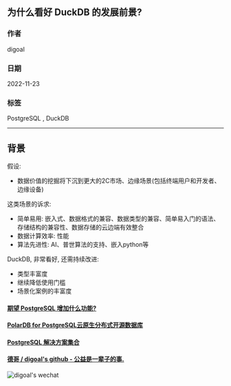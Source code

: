 ## 为什么看好 DuckDB 的发展前景?  
                
### 作者                
digoal                
                
### 日期                
2022-11-23               
                
### 标签                
PostgreSQL , DuckDB   
                
----                
                
## 背景    
  
假设:   
- 数据价值的挖掘将下沉到更大的2C市场、边缘场景(包括终端用户和开发者、边缘设备)  
  
这类场景的诉求:   
- 简单易用: 嵌入式、数据格式的兼容、数据类型的兼容、简单易入门的语法、存储结构的兼容性、数据存储的云边端有效整合  
- 数据计算效率: 性能  
- 算法先进性: AI、普世算法的支持、嵌入python等  
  
DuckDB, 非常看好, 还需持续改进:    
- 类型丰富度  
- 继续降低使用门槛  
- 场景化案例的丰富度  
  
  
#### [期望 PostgreSQL 增加什么功能?](https://github.com/digoal/blog/issues/76 "269ac3d1c492e938c0191101c7238216")
  
  
#### [PolarDB for PostgreSQL云原生分布式开源数据库](https://github.com/ApsaraDB/PolarDB-for-PostgreSQL "57258f76c37864c6e6d23383d05714ea")
  
  
#### [PostgreSQL 解决方案集合](https://yq.aliyun.com/topic/118 "40cff096e9ed7122c512b35d8561d9c8")
  
  
#### [德哥 / digoal's github - 公益是一辈子的事.](https://github.com/digoal/blog/blob/master/README.md "22709685feb7cab07d30f30387f0a9ae")
  
  
![digoal's wechat](../pic/digoal_weixin.jpg "f7ad92eeba24523fd47a6e1a0e691b59")
  

